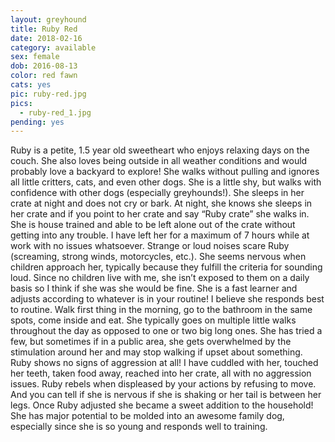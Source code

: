 ```yaml
---
layout: greyhound
title: Ruby Red
date: 2018-02-16
category: available
sex: female
dob: 2016-08-13
color: red fawn
cats: yes
pic: ruby-red.jpg
pics:
  - ruby-red_1.jpg
pending: yes
---
```


Ruby is a petite, 1.5 year old sweetheart who enjoys relaxing days on the couch. She also
loves being outside in all weather conditions and would probably love a backyard to explore!
She walks without pulling and ignores all little critters, cats, and even other dogs. She is
a little shy, but walks with confidence with other dogs (especially greyhounds!). She sleeps
in her crate at night and does not cry or bark. At night, she knows she sleeps in her crate
and if you point to her crate and say “Ruby crate” she walks in. She is house trained and able
to be left alone out of the crate without getting into any trouble. I have left her for a
maximum of 7 hours while at work with no issues whatsoever. Strange or loud noises scare Ruby
(screaming, strong winds, motorcycles, etc.). She seems nervous when children approach her,
typically because they fulfill the criteria for sounding loud. Since no children live with
me, she isn’t exposed to them on a daily basis so I think if she was she would be fine. She
is a fast learner and adjusts according to whatever is in your routine! I believe she
responds best to routine. Walk first thing in the morning, go to the bathroom in the same
spots, come inside and eat. She typically goes on multiple little walks throughout the day as
opposed to one or two big long ones. She has tried a few, but sometimes if in a public area,
she gets overwhelmed by the stimulation around her and may stop walking if upset about
something. Ruby shows no signs of aggression at all! I have cuddled with her, touched her
teeth, taken food away, reached into her crate, all with no aggression issues. Ruby rebels
when displeased by your actions by refusing to move. And you can tell if she is nervous if
she is shaking or her tail is between her legs. Once Ruby adjusted she became a sweet
addition to the household! She has major potential to be molded into an awesome family dog,
especially since she is so young and responds well to training.
